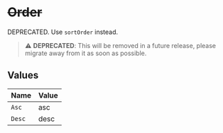 # ~~Order~~

DEPRECATED. Use `sortOrder` instead.

> :warning: **DEPRECATED**: This will be removed in a future release, please migrate away from it as soon as possible.


## Values

| Name   | Value  |
| ------ | ------ |
| `Asc`  | asc    |
| `Desc` | desc   |